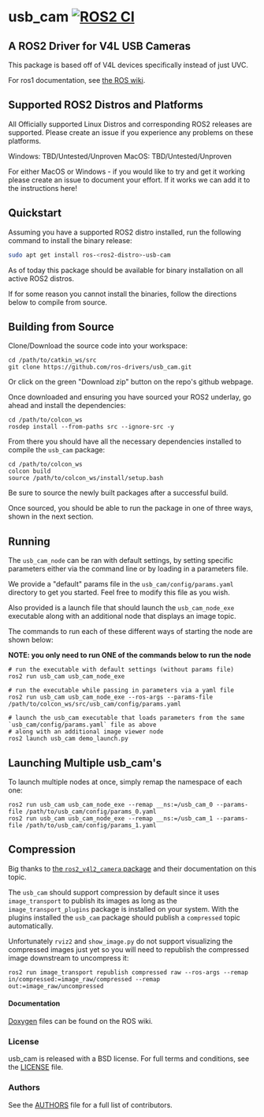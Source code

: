 # usb_cam [![ROS2 CI](https://github.com/ros-drivers/usb_cam/actions/workflows/build_test.yml/badge.svg)](https://github.com/ros-drivers/usb_cam/actions/workflows/build_test.yml)

## A ROS2 Driver for V4L USB Cameras
This package is based off of V4L devices specifically instead of just UVC.

For ros1 documentation, see [the ROS wiki](http://ros.org/wiki/usb_cam).

## Supported ROS2 Distros and Platforms

All Officially supported Linux Distros and corresponding ROS2 releases are supported. Please create an issue if you experience any problems on these platforms.

Windows: TBD/Untested/Unproven
MacOS: TBD/Untested/Unproven

For either MacOS or Windows - if you would like to try and get it working please create an issue to document your effort. If it works we can add it to the instructions here!

## Quickstart

Assuming you have a supported ROS2 distro installed, run the following command to install the binary release:

```bash
sudo apt get install ros-<ros2-distro>-usb-cam
```

As of today this package should be available for binary installation on all active ROS2 distros.

If for some reason you cannot install the binaries, follow the directions below to compile from source.

## Building from Source

Clone/Download the source code into your workspace:

```
cd /path/to/catkin_ws/src
git clone https://github.com/ros-drivers/usb_cam.git
```

Or click on the green "Download zip" button on the repo's github webpage.

Once downloaded and ensuring you have sourced your ROS2 underlay, go ahead and install the dependencies:

```
cd /path/to/colcon_ws
rosdep install --from-paths src --ignore-src -y
```

From there you should have all the necessary dependencies installed to compile the `usb_cam` package:

```
cd /path/to/colcon_ws
colcon build
source /path/to/colcon_ws/install/setup.bash
```

Be sure to source the newly built packages after a successful build.

Once sourced, you should be able to run the package in one of three ways, shown in the next section.

## Running

The `usb_cam_node` can be ran with default settings, by setting specific parameters either via the command line or by loading in a parameters file.

We provide a "default" params file in the `usb_cam/config/params.yaml` directory to get you started. Feel free to modify this file as you wish.

Also provided is a launch file that should launch the `usb_cam_node_exe` executable along with an additional node that displays an image topic.

The commands to run each of these different ways of starting the node are shown below:

**NOTE: you only need to run ONE of the commands below to run the node**
```
# run the executable with default settings (without params file)
ros2 run usb_cam usb_cam_node_exe

# run the executable while passing in parameters via a yaml file
ros2 run usb_cam usb_cam_node_exe --ros-args --params-file /path/to/colcon_ws/src/usb_cam/config/params.yaml

# launch the usb_cam executable that loads parameters from the same `usb_cam/config/params.yaml` file as above
# along with an additional image viewer node
ros2 launch usb_cam demo_launch.py
```
## Launching Multiple usb_cam's

To launch multiple nodes at once, simply remap the namespace of each one:

```
ros2 run usb_cam usb_cam_node_exe --remap __ns:=/usb_cam_0 --params-file /path/to/usb_cam/config/params_0.yaml
ros2 run usb_cam usb_cam_node_exe --remap __ns:=/usb_cam_1 --params-file /path/to/usb_cam/config/params_1.yaml
```


## Compression

Big thanks to [the `ros2_v4l2_camera` package](https://gitlab.com/boldhearts/ros2_v4l2_camera#usage-1) and their documentation on this topic.

The `usb_cam` should support compression by default since it uses `image_transport` to publish its images as long as the `image_transport_plugins` package is installed on your system. With the plugins installed the `usb_cam` package should publish a `compressed` topic automatically.

Unfortunately `rviz2` and `show_image.py` do not support visualizing the compressed images just yet so you will need to republish the compressed image downstream to uncompress it:

```
ros2 run image_transport republish compressed raw --ros-args --remap in/compressed:=image_raw/compressed --remap out:=image_raw/uncompressed
```

#### Documentation

[Doxygen](http://docs.ros.org/indigo/api/usb_cam/html/) files can be found on the ROS wiki.

### License
usb_cam is released with a BSD license. For full terms and conditions, see the [LICENSE](LICENSE) file.

### Authors
See the [AUTHORS](AUTHORS.md) file for a full list of contributors.
